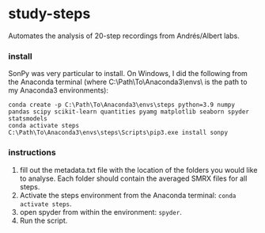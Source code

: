 # study-steps
Automates the analysis of 20-step recordings from Andrés/Albert labs.

### install
SonPy was very particular to install. On Windows, I did the following from the Anaconda terminal (where C:\Path\To\Anaconda3\envs\ is the path to my Anaconda3 environments):
```
conda create -p C:\Path\To\Anaconda3\envs\steps python=3.9 numpy pandas scipy scikit-learn quantities pyamg matplotlib seaborn spyder statsmodels
conda activate steps
C:\Path\To\Anaconda3\envs\steps\Scripts\pip3.exe install sonpy
```

### instructions
1. fill out the metadata.txt file with the location of the folders you would like to analyse. Each folder should contain the averaged SMRX files for all steps.
2. Activate the steps environment from the Anaconda terminal: `conda activate steps`.
3. open spyder from within the environment: `spyder`.
4. Run the script.
